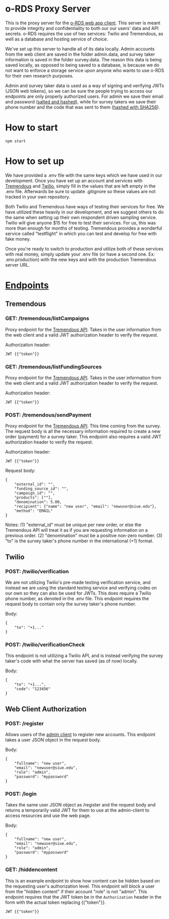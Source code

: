 # o-RDS Proxy Server

This is the proxy server for the [o-RDS web app client](https://github.com/o-RDS/o-rds-web-app). This server is meant to provide integrity and confidentiality to both our our users' data and API secrets. o-RDS requires the use of two services: Twilio and Tremendous, as well as a database and hosting service of choice. 


We've set up this server to handle all of its data locally. Admin accounts from the web client are saved in the folder admin.data, and survey taker information is saved in the folder survey.data. The reason this data is being saved locally, as opposed to being saved to a database, is because we do not want to enforce a storage service upon anyone who wants to use o-RDS for their own research purposes. 


Admin and survey taker data is used as a way of signing and verifying JWTs (JSON web tokens), so we can be sure the people trying to access our endpoints are only properly authorized users. For admin we save their email and password ([salted and hashed](./controllers/admin.auth.controller.js)), while for survey takers we save their phone number and the code that was sent to them ([hashed with SHA256](./controllers//survey.auth.controller.js)).


# How to start

    npm start


# How to set up

We have provided a .env file with the same keys which we have used in our development. Once you have set up an account and services with [Tremendous](https://www.tremendous.com/) and [Twilio](https://www.twilio.com/), simply fill in the values that are left empty in the .env file. Afterwards be sure to update .gitignore so these values are not tracked in your own repository. 


Both Twilio and Tremendous have ways of testing their services for free. We have utilized these heavily in our development, and we suggest others to do the same when setting up their own respondent driven sampling service. Twilio will give anyone $15 for free to test their services. For us, this was more than enough for months of testing. Tremendous provides a wonderful service called "testflight" in which you can test and develop for free with fake money. 


Once you're ready to switch to production and utilize both of these services with real money, simply update your .env file (or have a second one. Ex: .env.production) with the new keys and with the production Tremendous server URL. 


# [Endpoints](./routes)

## Tremendous

### GET: /tremendous/listCampaigns

Proxy endpoint for the [Tremendous API](https://developers.tremendous.com/reference/core-campaigns-index). Takes in the user information from the web client and a valid JWT authorization header to verify the request. 

Authorization header:

```
JWT {{"token"}}
```

### GET: /tremendous/listFundingSources

Proxy endpoint for the [Tremendous API](https://developers.tremendous.com/reference/core-funding-source-index). Takes in the user information from the web client and a valid JWT authorization header to verify the request. 

Authorization header:

```
JWT {{"token"}}
```

### POST: /tremendous/sendPayment

Proxy endpoint for the [Tremendous API](https://developers.tremendous.com/reference/core-orders-create). This time coming from the survey. The request body is all the necessary information required to create a new order (payment) for a survey taker. This endpoint also requires a valid JWT authorization header to verify the request. 

Authorization header:

```
JWT {{"token"}}
```

Request body: 

    {
        "external_id": "",
        "funding_source_id": "",
        "campaign_id": "",
        "products": [""],
        "denomination": 5.00,
        "recipient": {"name": "new user", "email": "newuser@siue.edu"},
        "method": "EMAIL"
    }

Notes: (1) "external_id" must be unique per new order, or else the Tremendous API will treat it as if you are requesting information on a previous order. (2) "denomination" must be a positive non-zero number. (3) "to" is the survey taker's phone number in the international (+1) format. 

## Twilio

### POST: /twilio/verification

We are not utilizing Twilio's pre-made texting verification service, and instead we are using the standard texting service and verifying codes on our own so they can also be used for JWTs. This does require a Twilio phone number, as denoted in the .env file. This endpoint requires the request body to contain only the survey taker's phone number. 

Body:

    {
        "to": "+1..."
    }


### POST: /twilio/verificationCheck

This endpoint is not utilizing a Twilio API, and is instead verifying the survey taker's code with what the server has saved (as of now) locally. 

Body:

    {
        "to": "+1...",
        "code": "123456"
    }

## Web Client Authorization

### POST: /register

Allows users of the [admin client](https://github.com/o-RDS/o-rds-web-app) to register new accounts. This endpoint takes a user JSON object in the request body. 

Body:

    {
        "fullname": "new user",
        "email": "newuser@siue.edu",
        "role": "admin",
        "password": "mypassword"
    }

### POST: /login

Takes the same user JSON object as /register and the request body and returns a temporarily valid JWT for them to use at the admin-client to access resources and use the web page. 

Body:

    {
        "fullname": "new user",
        "email": "newuser@siue.edu",
        "role": "admin",
        "password": "mypassword"
    }

### GET: /hiddencontent

This is an example endpoint to show how content can be hidden based on the requesting user's authorization level. This endpoint will block a user from the "hidden content" if their account "role" is not "admin". This endpoint requires that the JWT token be in the `Authorization` header in the form with the actual token replacing {{"token"}}.

```
JWT {{"token"}}
```